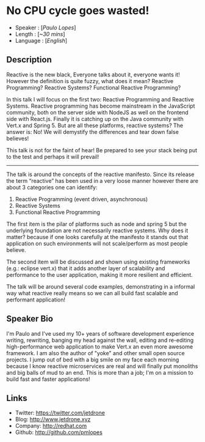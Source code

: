 No CPU cycle goes wasted!
=========================

* Speaker   : [*Paulo Lopes*]
* Length    : [*~30 mins*]
* Language  : [*English*]

Description
-----------

Reactive is the new black, Everyone talks about it, everyone wants it! However the definition is quite fuzzy, what does it mean? Reactive Programming? Reactive Systems? Functional Reactive Programming?

In this talk I will focus on the first two: Reactive Programming and Reactive Systems. Reactive programming has become mainstream in the JavaScript community, both on the server side with NodeJS as well on the frontend side with React.js. Finally it is catching up on the Java community with Vert.x and Spring 5. But are all these platforms, reactive systems? The answer is: No! We will demystify the differences and tear down false believes!

This talk is not for the faint of hear! Be prepared to see your stack being put to the test and perhaps it will prevail!

---------------

The talk is around the concepts of the reactive manifesto. Since its release the term “reactive” has been used in a very loose manner however there are about 3 categories one can identify:

1. Reactive Programming (event driven, asynchronous)
2. Reactive Systems
3. Functional Reactive Programming

The first item is the pilar of platforms such as node and spring 5 but the underlying foundation are not necessarily reactive systems. Why does it matter? because if one looks carefully at the manifesto it stands out that application on such environments will not scale/perform as most people believe.

The second item will be discussed and shown using existing frameworks (e.g.: eclipse vert.x) that it adds another layer of scalability and performance to the user application, making it more resilient and efficient.

The talk will be around several code examples, demonstrating in a informal way what reactive really means so we can all build fast scalable and performant application!

Speaker Bio
-----------

I'm Paulo and I've used my 10+ years of software development experience writing, rewriting, banging my head against the wall, editing and re-editing high-performance web application to make Vert.x an even more awesome framework. I am also the author of "yoke" and other small open source projects. I jump out of bed with a big smile on my face each morning because I know reactive microservices are real and will finally put monoliths and big balls of mud to an end. This is more than a job; I'm on a mission to build fast and faster applications!

Links
-----

* Twitter: https://twitter.com/jetdrone
* Blog: http://www.jetdrone.xyz
* Company: http://redhat.com
* Github: http://github.com/pmlopes
